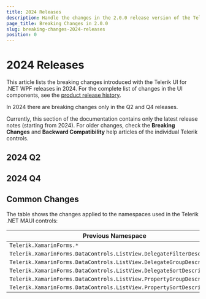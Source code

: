 ```yaml
---
title: 2024 Releases
description: Handle the changes in the 2.0.0 release version of the Telerik UI for .NET MAUI components.
page_title: Breaking Changes in 2.0.0
slug: breaking-changes-2024-releases
position: 0
---
```


# 2024 Releases

This article lists the breaking changes introduced with the Telerik UI for .NET WPF releases in 2024. For the complete list of changes in the UI components, see the [product release history](https://www.telerik.com/support/whats-new/wpf/release-history).

In 2024 there are breaking changes only in the Q2 and Q4 releases.

Currently, this section of the documentation contains only the latest release notes (starting from 2024). For older changes, check the __Breaking Changes__ and __Backward Compatibility__ help articles of the individual Telerik controls.

## 2024 Q2



## 2024 Q4


## Common Changes

The table shows the changes applied to the namespaces used in the Telerik .NET MAUI controls:

| Previous Namespace | Current Namespace |
| ----- | ----- |
| `Telerik.XamarinForms.*` | `Telerik.Maui.Controls.Compatibility.*` |
| `Telerik.XamarinForms.DataControls.ListView.DelegateFilterDescriptor` | `Telerik.Maui.Controls.Compatibility.DataControls.ListView.ListViewDelegateFilterDescriptor` |
| `Telerik.XamarinForms.DataControls.ListView.DelegateGroupDescriptor` |`Telerik.Maui.Controls.Compatibility.DataControls.ListView.ListViewDelegateGroupDescriptor` |
| `Telerik.XamarinForms.DataControls.ListView.DelegateSortDescriptor` | `Telerik.Maui.Controls.Compatibility.DataControls.ListView.ListViewDelegateSortDescriptor` |
| `Telerik.XamarinForms.DataControls.ListView.PropertyGroupDescriptor` | `Telerik.Maui.Controls.Compatibility.DataControls.ListView.ListViewPropertyGroupDescriptor` |
| `Telerik.XamarinForms.DataControls.ListView.PropertySortDescriptor` | `Telerik.Maui.Controls.Compatibility.DataControls.ListView.ListViewPropertySortDescriptor` |
